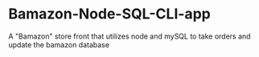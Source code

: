 # Bamazon-Node-SQL-CLI-app
A "Bamazon" store front that utilizes node and mySQL to take orders and update the bamazon database
